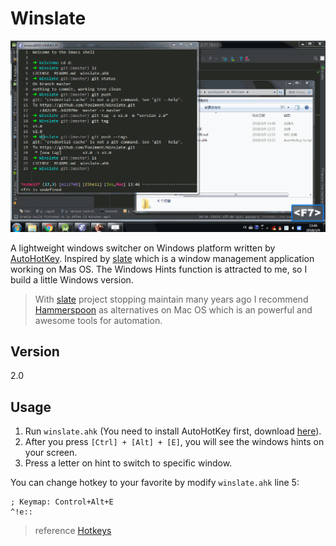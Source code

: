 # Winslate
![v2.0-screen-capture](https://raw.githubusercontent.com/Foolment/Winslate/master/v2.0-screen-capture.gif)

A lightweight windows switcher on Windows platform written by [AutoHotKey](https://autohotkey.com/).
Inspired by [slate](https://github.com/jigish/slate) which is a window management application working on Mas OS. The Windows Hints function is attracted to me, so I build a little Windows version.
> With [slate](https://github.com/jigish/slate) project stopping maintain many years ago I recommend [Hammerspoon](http://www.hammerspoon.org/) as alternatives on Mac OS which is an powerful and  awesome tools for automation.

## Version
2.0

## Usage
1. Run `winslate.ahk` (You need to install AutoHotKey first, download [here](https://autohotkey.com/download/)).
2. After you press `[Ctrl] + [Alt] + [E]`, you will see the windows hints on your screen.
3. Press a letter on hint to switch to specific window.

You can change hotkey to your favorite by modify `winslate.ahk` line 5:
```
; Keymap: Control+Alt+E
^!e::
```
> reference [Hotkeys](https://autohotkey.com/docs/Hotkeys.htm)
